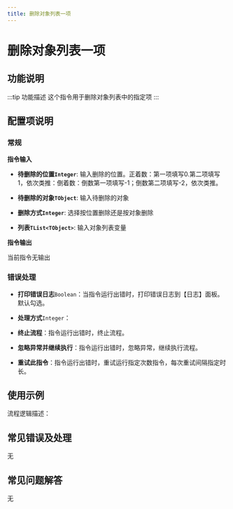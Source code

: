 ```yaml
---
title: 删除对象列表一项
---
```


# 删除对象列表一项

## 功能说明

:::tip 功能描述
这个指令用于删除对象列表中的指定项
:::

## 配置项说明

### 常规

**指令输入**

- **待删除的位置`Integer`**: 输入删除的位置。正着数：第一项填写0.第二项填写1，依次类推：倒着数：倒数第一项填写-1；倒数第二项填写-2，依次类推。

- **待删除的对象`TObject`**: 输入待删除的对象

- **删除方式`Integer`**: 选择按位置删除还是按对象删除

- **列表`TList<TObject>`**: 输入对象列表变量


**指令输出**

当前指令无输出

### 错误处理

- **打印错误日志**`Boolean`：当指令运行出错时，打印错误日志到【日志】面板。默认勾选。

- **处理方式**`Integer`：

 - **终止流程**：指令运行出错时，终止流程。

 - **忽略异常并继续执行**：指令运行出错时，忽略异常，继续执行流程。

 - **重试此指令**：指令运行出错时，重试运行指定次数指令，每次重试间隔指定时长。

## 使用示例

流程逻辑描述：

## 常见错误及处理

无

## 常见问题解答

无

